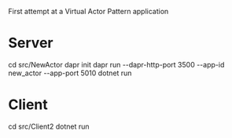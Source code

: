 First attempt at a Virtual Actor Pattern application 

# Server
cd src/NewActor
dapr init
dapr run --dapr-http-port 3500 --app-id new_actor --app-port 5010 dotnet run 

# Client
cd src/Client2
dotnet run